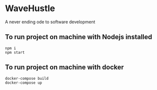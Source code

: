 # WaveHustle
A never ending ode to software development

## To run project on machine with Nodejs installed
```
npm i
npm start
```

## To run project on machine with docker
```
docker-compose build
docker-compose up
```
